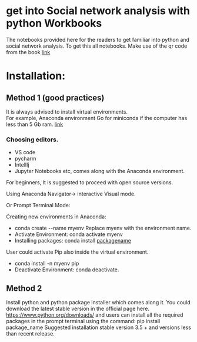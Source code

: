 
# get into Social network analysis with python Workbooks

The notebooks provided here for the readers to get familiar into python and social network analysis.
To get this all notebooks. Make use of the qr code from the book [link](https://www.freecodeformat.com/)


# Installation:
## Method 1 (good practices)
It is always advised to install virtual environments.  
For example, Anaconda environment
Go for miniconda if the computer has less than 5 Gb ram. [link](https://docs.anaconda.com/anaconda/install/)

### Choosing editors.
* VS code 
* pycharm 
* IntellIj
* Jupyter Notebooks etc, comes along with the Anaconda environment. 

For beginners, It is suggested to proceed with open source versions.

Using Anaconda Navigator→ interactive Visual mode.

Or Prompt Terminal Mode: 

Creating new environments in Anaconda: 
* conda create --name myenv
Replace myenv with the environment name.
* Activate Environment: conda activate myenv
* Installing packages: conda install [packagename](https://docs.conda.io/projects/conda/en/latest/user-guide/concepts/installing-with-conda.html)

User could activate Pip also inside the virtual environment.
* conda install -n myenv pip
* Deactivate Environment: conda deactivate.

## Method 2
Install python and python package installer which comes along it.
You could download the latest stable version in the official page here. 
https://www.python.org/downloads/ and
users can install all the required packages in the prompt terminal using the command: pip install package_name
Suggested installation stable version 3.5 + and versions less than recent release.
